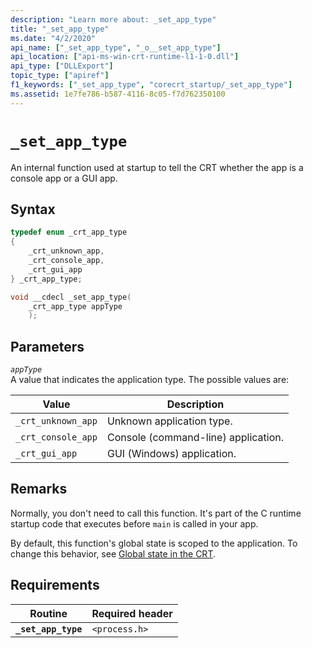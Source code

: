 ```yaml
---
description: "Learn more about: _set_app_type"
title: "_set_app_type"
ms.date: "4/2/2020"
api_name: ["_set_app_type", "_o__set_app_type"]
api_location: ["api-ms-win-crt-runtime-l1-1-0.dll"]
api_type: ["DLLExport"]
topic_type: ["apiref"]
f1_keywords: ["_set_app_type", "corecrt_startup/_set_app_type"]
ms.assetid: 1e7fe786-b587-4116-8c05-f7d762350100
---
```

# `_set_app_type`

An internal function used at startup to tell the CRT whether the app is a console app or a GUI app.

## Syntax

```cpp
typedef enum _crt_app_type
{
    _crt_unknown_app,
    _crt_console_app,
    _crt_gui_app
} _crt_app_type;

void __cdecl _set_app_type(
    _crt_app_type appType
    );
```

## Parameters

*`appType`*\
A value that indicates the application type. The possible values are:

| Value | Description |
|---|---|
| `_crt_unknown_app` | Unknown application type. |
| `_crt_console_app` | Console (command-line) application. |
| `_crt_gui_app` | GUI (Windows) application. |

## Remarks

Normally, you don't need to call this function. It's part of the C runtime startup code that executes before `main` is called in your app.

By default, this function's global state is scoped to the application. To change this behavior, see [Global state in the CRT](global-state.md).

## Requirements

| Routine | Required header |
|---|---|
| **`_set_app_type`** | `<process.h>` |
